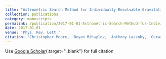 ```yaml
---
title: "Astrometric Search Method for Individually Resolvable Gravitational Wave Sources with Gaia"
collection: publications
category: manuscripts
permalink: /publication/2017-01-01-Astrometric-Search-Method-for-Individually-Resolvable-Gravitational-Wave-Sources-with-Gaia
date: 2017-01-01
venue: 'Phys. Rev. Lett.'
citation: 'Christopher Moore,  Deyan Mihaylov,  Anthony Lasenby,  Gerard Gilmore, &quot;Astrometric Search Method for Individually Resolvable Gravitational Wave Sources with Gaia.&quot; Phys. Rev. Lett., 2017.'
---
```

Use [Google Scholar](https://scholar.google.com/scholar?q=Astrometric+Search+Method+for+Individually+Resolvable+Gravitational+Wave+Sources+with+Gaia){:target="_blank"} for full citation